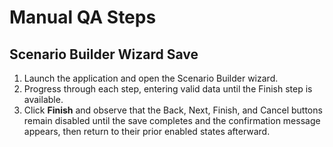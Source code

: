 # Manual QA Steps

## Scenario Builder Wizard Save
1. Launch the application and open the Scenario Builder wizard.
2. Progress through each step, entering valid data until the Finish step is available.
3. Click **Finish** and observe that the Back, Next, Finish, and Cancel buttons remain disabled until the save completes and the confirmation message appears, then return to their prior enabled states afterward.
